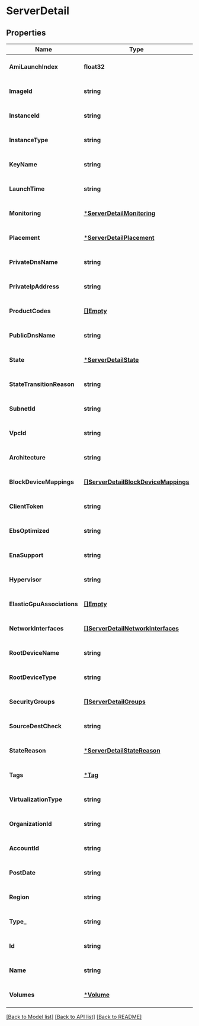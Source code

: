 # ServerDetail

## Properties
Name | Type | Description | Notes
------------ | ------------- | ------------- | -------------
**AmiLaunchIndex** | **float32** |  | [optional] [default to null]
**ImageId** | **string** |  | [optional] [default to null]
**InstanceId** | **string** |  | [optional] [default to null]
**InstanceType** | **string** |  | [optional] [default to null]
**KeyName** | **string** |  | [optional] [default to null]
**LaunchTime** | **string** |  | [optional] [default to null]
**Monitoring** | [***ServerDetailMonitoring**](ServerDetail_Monitoring.md) |  | [optional] [default to null]
**Placement** | [***ServerDetailPlacement**](ServerDetail_Placement.md) |  | [optional] [default to null]
**PrivateDnsName** | **string** |  | [optional] [default to null]
**PrivateIpAddress** | **string** |  | [optional] [default to null]
**ProductCodes** | [**[]Empty**](empty.md) |  | [optional] [default to null]
**PublicDnsName** | **string** |  | [optional] [default to null]
**State** | [***ServerDetailState**](ServerDetail_State.md) |  | [optional] [default to null]
**StateTransitionReason** | **string** |  | [optional] [default to null]
**SubnetId** | **string** |  | [optional] [default to null]
**VpcId** | **string** |  | [optional] [default to null]
**Architecture** | **string** |  | [optional] [default to null]
**BlockDeviceMappings** | [**[]ServerDetailBlockDeviceMappings**](ServerDetail_BlockDeviceMappings.md) |  | [optional] [default to null]
**ClientToken** | **string** |  | [optional] [default to null]
**EbsOptimized** | **string** |  | [optional] [default to null]
**EnaSupport** | **string** |  | [optional] [default to null]
**Hypervisor** | **string** |  | [optional] [default to null]
**ElasticGpuAssociations** | [**[]Empty**](empty.md) |  | [optional] [default to null]
**NetworkInterfaces** | [**[]ServerDetailNetworkInterfaces**](ServerDetail_NetworkInterfaces.md) |  | [optional] [default to null]
**RootDeviceName** | **string** |  | [optional] [default to null]
**RootDeviceType** | **string** |  | [optional] [default to null]
**SecurityGroups** | [**[]ServerDetailGroups**](ServerDetail_Groups.md) |  | [optional] [default to null]
**SourceDestCheck** | **string** |  | [optional] [default to null]
**StateReason** | [***ServerDetailStateReason**](ServerDetail_StateReason.md) |  | [optional] [default to null]
**Tags** | [***Tag**](Tag.md) |  | [optional] [default to null]
**VirtualizationType** | **string** |  | [optional] [default to null]
**OrganizationId** | **string** |  | [optional] [default to null]
**AccountId** | **string** |  | [optional] [default to null]
**PostDate** | **string** |  | [optional] [default to null]
**Region** | **string** |  | [optional] [default to null]
**Type_** | **string** |  | [optional] [default to null]
**Id** | **string** |  | [optional] [default to null]
**Name** | **string** |  | [optional] [default to null]
**Volumes** | [***Volume**](Volume.md) |  | [optional] [default to null]

[[Back to Model list]](../README.md#documentation-for-models) [[Back to API list]](../README.md#documentation-for-api-endpoints) [[Back to README]](../README.md)


